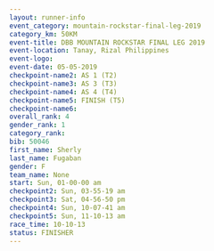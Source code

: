 ```yaml
---
layout: runner-info 
event_category: mountain-rockstar-final-leg-2019 
category_km: 50KM 
event-title: DBB MOUNTAIN ROCKSTAR FINAL LEG 2019 
event-location: Tanay, Rizal Philippines 
event-logo: 
event-date: 05-05-2019 
checkpoint-name2: AS 1 (T2) 
checkpoint-name3: AS 3 (T3) 
checkpoint-name4: AS 4 (T4) 
checkpoint-name5: FINISH (T5) 
checkpoint-name6: 
overall_rank: 4
gender_rank: 1
category_rank: 
bib: 50046
first_name: Sherly
last_name: Fugaban
gender: F
team_name: None
start: Sun, 01-00-00 am
checkpoint2: Sun, 03-55-19 am
checkpoint3: Sat, 04-56-50 pm
checkpoint4: Sun, 10-07-41 am
checkpoint5: Sun, 11-10-13 am
race_time: 10-10-13
status: FINISHER
---
```

